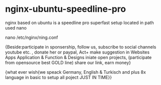 # nginx-ubuntu-speedline-pro
nginx based on ubuntu is a speedline pro superfast setup
located in path 
used nano 

nano /etc/nginx/ning.conf


{Beside:participate in 
sponsership, 
follow us, 
subscribe to social channels youtube etc. , 
donate her or paypal, 
Act+ make suggestion in Websites Apps Application & Function & Designs
iniate open projects,
(participate from opensource best GOLD line)
share our link,
earn money}

{what ever wish{we speack Germany, English & Turkisch and plus 8x language in basic to setup all poject JUST IN TIME}}
